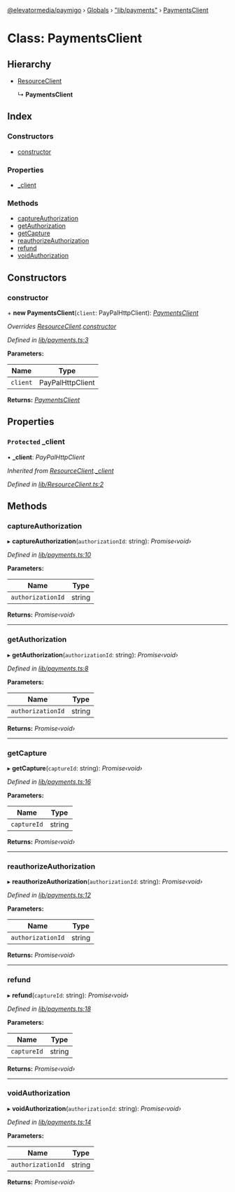 [@elevatormedia/paymigo](../README.md) › [Globals](../globals.md) › ["lib/payments"](../modules/_lib_payments_.md) › [PaymentsClient](_lib_payments_.paymentsclient.md)

# Class: PaymentsClient

## Hierarchy

-   [ResourceClient](_lib_resourceclient_.resourceclient.md)

    ↳ **PaymentsClient**

## Index

### Constructors

-   [constructor](_lib_payments_.paymentsclient.md#constructor)

### Properties

-   [\_client](_lib_payments_.paymentsclient.md#protected-_client)

### Methods

-   [captureAuthorization](_lib_payments_.paymentsclient.md#captureauthorization)
-   [getAuthorization](_lib_payments_.paymentsclient.md#getauthorization)
-   [getCapture](_lib_payments_.paymentsclient.md#getcapture)
-   [reauthorizeAuthorization](_lib_payments_.paymentsclient.md#reauthorizeauthorization)
-   [refund](_lib_payments_.paymentsclient.md#refund)
-   [voidAuthorization](_lib_payments_.paymentsclient.md#voidauthorization)

## Constructors

### constructor

\+ **new PaymentsClient**(`client`: PayPalHttpClient): _[PaymentsClient](_lib_payments_.paymentsclient.md)_

_Overrides [ResourceClient](_lib_resourceclient_.resourceclient.md).[constructor](_lib_resourceclient_.resourceclient.md#constructor)_

_Defined in [lib/payments.ts:3](https://github.com/ELEVATORmedia/paymigo/blob/0b66b83/src/lib/payments.ts#L3)_

**Parameters:**

| Name     | Type             |
| -------- | ---------------- |
| `client` | PayPalHttpClient |

**Returns:** _[PaymentsClient](_lib_payments_.paymentsclient.md)_

## Properties

### `Protected` \_client

• **\_client**: _PayPalHttpClient_

_Inherited from [ResourceClient](_lib_resourceclient_.resourceclient.md).[\_client](_lib_resourceclient_.resourceclient.md#protected-_client)_

_Defined in [lib/ResourceClient.ts:2](https://github.com/ELEVATORmedia/paymigo/blob/0b66b83/src/lib/ResourceClient.ts#L2)_

## Methods

### captureAuthorization

▸ **captureAuthorization**(`authorizationId`: string): _Promise‹void›_

_Defined in [lib/payments.ts:10](https://github.com/ELEVATORmedia/paymigo/blob/0b66b83/src/lib/payments.ts#L10)_

**Parameters:**

| Name              | Type   |
| ----------------- | ------ |
| `authorizationId` | string |

**Returns:** _Promise‹void›_

---

### getAuthorization

▸ **getAuthorization**(`authorizationId`: string): _Promise‹void›_

_Defined in [lib/payments.ts:8](https://github.com/ELEVATORmedia/paymigo/blob/0b66b83/src/lib/payments.ts#L8)_

**Parameters:**

| Name              | Type   |
| ----------------- | ------ |
| `authorizationId` | string |

**Returns:** _Promise‹void›_

---

### getCapture

▸ **getCapture**(`captureId`: string): _Promise‹void›_

_Defined in [lib/payments.ts:16](https://github.com/ELEVATORmedia/paymigo/blob/0b66b83/src/lib/payments.ts#L16)_

**Parameters:**

| Name        | Type   |
| ----------- | ------ |
| `captureId` | string |

**Returns:** _Promise‹void›_

---

### reauthorizeAuthorization

▸ **reauthorizeAuthorization**(`authorizationId`: string): _Promise‹void›_

_Defined in [lib/payments.ts:12](https://github.com/ELEVATORmedia/paymigo/blob/0b66b83/src/lib/payments.ts#L12)_

**Parameters:**

| Name              | Type   |
| ----------------- | ------ |
| `authorizationId` | string |

**Returns:** _Promise‹void›_

---

### refund

▸ **refund**(`captureId`: string): _Promise‹void›_

_Defined in [lib/payments.ts:18](https://github.com/ELEVATORmedia/paymigo/blob/0b66b83/src/lib/payments.ts#L18)_

**Parameters:**

| Name        | Type   |
| ----------- | ------ |
| `captureId` | string |

**Returns:** _Promise‹void›_

---

### voidAuthorization

▸ **voidAuthorization**(`authorizationId`: string): _Promise‹void›_

_Defined in [lib/payments.ts:14](https://github.com/ELEVATORmedia/paymigo/blob/0b66b83/src/lib/payments.ts#L14)_

**Parameters:**

| Name              | Type   |
| ----------------- | ------ |
| `authorizationId` | string |

**Returns:** _Promise‹void›_
